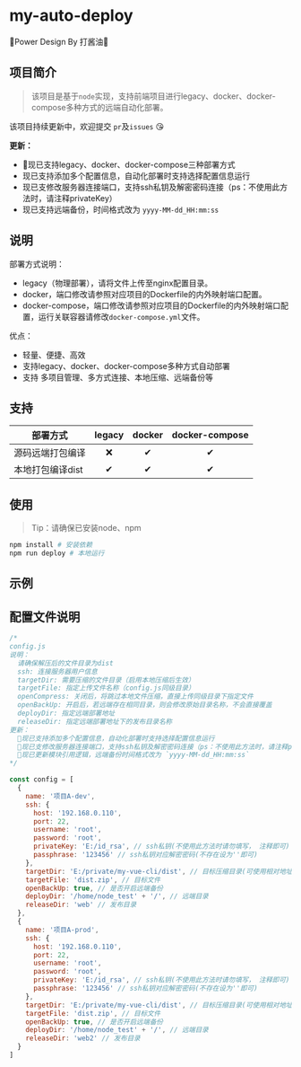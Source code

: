 # my-auto-deploy
🎉Power Design By 打酱油🎉
## 项目简介

> 该项目是基于`node`实现，支持前端项目进行legacy、docker、docker-compose多种方式的远端自动化部署。

该项目持续更新中，欢迎提交 `pr`及`issues` 😘

**更新：**
- 🎉现已支持legacy、docker、docker-compose三种部署方式
- 现已支持添加多个配置信息，自动化部署时支持选择配置信息运行
- 现已支修改服务器连接端口，支持ssh私钥及解密密码连接（ps：不使用此方法时，请注释privateKey）
- 现已支持远端备份，时间格式改为 `yyyy-MM-dd_HH:mm:ss`

## 说明
部署方式说明：
- legacy（物理部署），请将文件上传至nginx配置目录。
- docker，端口修改请参照对应项目的Dockerfile的内外映射端口配置。
- docker-compose，端口修改请参照对应项目的Dockerfile的内外映射端口配置，运行关联容器请修改`docker-compose.yml`文件。

优点：
  - 轻量、便捷、高效
  - 支持legacy、docker、docker-compose多种方式自动部署
  - 支持 多项目管理、多方式连接、本地压缩、远端备份等

## 支持
|部署方式|legacy|docker|docker-compose|
|-------|:----:|:----:|:------------:|
|源码远端打包编译|❌|   ✔ |     ✔    |
|本地打包编译dist| ✔|   ✔ |     ✔    |

## 使用

> Tip：请确保已安装node、npm
```bash
npm install # 安装依赖
npm run deploy # 本地运行
```

## 示例

## 配置文件说明
```js
/*
config.js
说明：
  请确保解压后的文件目录为dist
  ssh: 连接服务器用户信息
  targetDir: 需要压缩的文件目录（启用本地压缩后生效）
  targetFile: 指定上传文件名称（config.js同级目录）
  openCompress: 关闭后，将跳过本地文件压缩，直接上传同级目录下指定文件
  openBackUp: 开启后，若远端存在相同目录，则会修改原始目录名称，不会直接覆盖
  deployDir: 指定远端部署地址
  releaseDir: 指定远端部署地址下的发布目录名称
更新：
  🎉现已支持添加多个配置信息，自动化部署时支持选择配置信息运行
  🎉现已支修改服务器连接端口，支持ssh私钥及解密密码连接（ps：不使用此方法时，请注释privateKey）
  🎉现已更新模块引用逻辑，远端备份时间格式改为 `yyyy-MM-dd_HH:mm:ss`
*/

const config = [
  {
    name: '项目A-dev',
    ssh: {
      host: '192.168.0.110',
      port: 22,
      username: 'root',
      password: 'root',
      privateKey: 'E:/id_rsa', // ssh私钥(不使用此方法时请勿填写， 注释即可)
      passphrase: '123456' // ssh私钥对应解密密码(不存在设为''即可)
    },
    targetDir: 'E:/private/my-vue-cli/dist', // 目标压缩目录(可使用相对地址)
    targetFile: 'dist.zip', // 目标文件
    openBackUp: true, // 是否开启远端备份
    deployDir: '/home/node_test' + '/', // 远端目录
    releaseDir: 'web' // 发布目录
  },
  {
    name: '项目A-prod',
    ssh: {
      host: '192.168.0.110',
      port: 22,
      username: 'root',
      password: 'root',
      privateKey: 'E:/id_rsa', // ssh私钥(不使用此方法时请勿填写， 注释即可)
      passphrase: '123456' // ssh私钥对应解密密码(不存在设为''即可)
    },
    targetDir: 'E:/private/my-vue-cli/dist', // 目标压缩目录(可使用相对地址)
    targetFile: 'dist.zip', // 目标文件
    openBackUp: true, // 是否开启远端备份
    deployDir: '/home/node_test' + '/', // 远端目录
    releaseDir: 'web2' // 发布目录
  }
]
```
